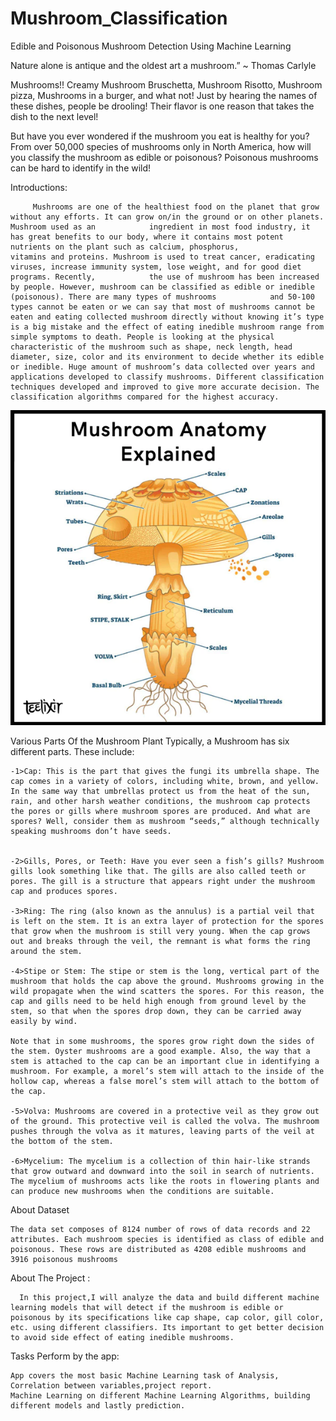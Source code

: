 # Mushroom_Classification
Edible and Poisonous Mushroom Detection Using Machine Learning


Nature alone is antique and the oldest art a mushroom.” ~ Thomas Carlyle

Mushrooms!! Creamy Mushroom Bruschetta, Mushroom Risotto, Mushroom pizza, Mushrooms in a burger, 
and what not! Just by hearing the names of these dishes, people be drooling! Their flavor is one 
reason that takes the dish to the next level!

But have you ever wondered if the mushroom you eat is healthy for you? From over 50,000 species of 
mushrooms only in North America, how will you classify the mushroom as edible or poisonous? Poisonous 
mushrooms can be hard to identify in the wild!




Introductions:

         Mushrooms are one of the healthiest food on the planet that grow without any efforts. It can grow on/in the ground or on other planets. Mushroom used as an            ingredient in most food industry, it has great benefits to our body, where it contains most potent nutrients on the plant such as calcium, phosphorus,                vitamins and proteins. Mushroom is used to treat cancer, eradicating viruses, increase immunity system, lose weight, and for good diet programs. Recently,            the use of mushroom has been increased by people. However, mushroom can be classified as edible or inedible (poisonous). There are many types of mushrooms            and 50-100 types cannot be eaten or we can say that most of mushrooms cannot be eaten and eating collected mushroom directly without knowing it’s type is a big mistake and the effect of eating inedible mushroom range from simple symptoms to death. People is looking at the physical characteristic of the mushroom such as shape, neck length, head diameter, size, color and its environment to decide whether its edible or inedible. Huge amount of mushroom’s data collected over years and applications developed to classify mushrooms. Different classification techniques developed and improved to give more accurate decision. The classification algorithms compared for the highest accuracy.

![Screenshot](mushroom_parts.png)

Various Parts Of the Mushroom Plant Typically, a Mushroom has six different parts. These include:

    -1>Cap: This is the part that gives the fungi its umbrella shape. The cap comes in a variety of colors, including white, brown, and yellow. In the same way that umbrellas protect us from the heat of the sun, rain, and other harsh weather conditions, the mushroom cap protects the pores or gills where mushroom spores are produced. And what are spores? Well, consider them as mushroom “seeds,” although technically speaking mushrooms don’t have seeds.
    
    
    -2>Gills, Pores, or Teeth: Have you ever seen a fish’s gills? Mushroom gills look something like that. The gills are also called teeth or pores. The gill is a structure that appears right under the mushroom cap and produces spores.
    
    -3>Ring: The ring (also known as the annulus) is a partial veil that is left on the stem. It is an extra layer of protection for the spores that grow when the mushroom is still very young. When the cap grows out and breaks through the veil, the remnant is what forms the ring around the stem.
    
    -4>Stipe or Stem: The stipe or stem is the long, vertical part of the mushroom that holds the cap above the ground. Mushrooms growing in the wild propagate when the wind scatters the spores. For this reason, the cap and gills need to be held high enough from ground level by the stem, so that when the spores drop down, they can be carried away easily by wind.
    
    Note that in some mushrooms, the spores grow right down the sides of the stem. Oyster mushrooms are a good example. Also, the way that a stem is attached to the cap can be an important clue in identifying a mushroom. For example, a morel’s stem will attach to the inside of the hollow cap, whereas a false morel’s stem will attach to the bottom of the cap.
    
    -5>Volva: Mushrooms are covered in a protective veil as they grow out of the ground. This protective veil is called the volva. The mushroom pushes through the volva as it matures, leaving parts of the veil at the bottom of the stem.
    
    -6>Mycelium: The mycelium is a collection of thin hair-like strands that grow outward and downward into the soil in search of nutrients. The mycelium of mushrooms acts like the roots in flowering plants and can produce new mushrooms when the conditions are suitable.



About Dataset

    The data set composes of 8124 number of rows of data records and 22 attributes. Each mushroom species is identified as class of edible and poisonous. These rows are distributed as 4208 edible mushrooms and 3916 poisonous mushrooms



About The Project :

      In this project,I will analyze the data and build different machine learning models that will detect if the mushroom is edible or poisonous by its specifications like cap shape, cap color, gill color, etc. using different classifiers. Its important to get better decision to avoid side effect of eating inedible mushrooms.


Tasks Perform by the app:

    App covers the most basic Machine Learning task of Analysis, Correlation between variables,project report.
    Machine Learning on different Machine Learning Algorithms, building different models and lastly prediction.


